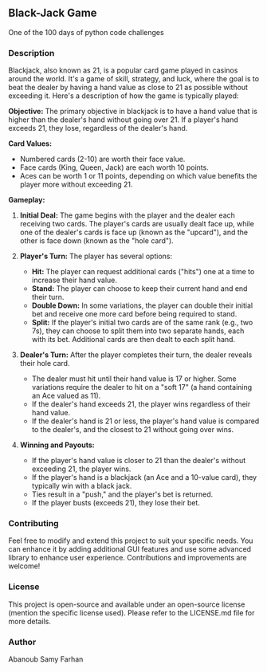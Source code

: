 ## Black-Jack Game
One of the 100 days of python code challenges
### Description

Blackjack, also known as 21, is a popular card game played in casinos around the world. It's a game of skill, strategy, and luck, where the goal is to beat the dealer by having a hand value as close to 21 as possible without exceeding it. Here's a description of how the game is typically played:

**Objective:**
The primary objective in blackjack is to have a hand value that is higher than the dealer's hand without going over 21. If a player's hand exceeds 21, they lose, regardless of the dealer's hand.

**Card Values:**
- Numbered cards (2-10) are worth their face value.
- Face cards (King, Queen, Jack) are each worth 10 points.
- Aces can be worth 1 or 11 points, depending on which value benefits the player more without exceeding 21.

**Gameplay:**
1. **Initial Deal:** The game begins with the player and the dealer each receiving two cards. The player's cards are usually dealt face up, while one of the dealer's cards is face up (known as the "upcard"), and the other is face down (known as the "hole card").

2. **Player's Turn:** The player has several options:
   - **Hit:** The player can request additional cards ("hits") one at a time to increase their hand value.
   - **Stand:** The player can choose to keep their current hand and end their turn.
   - **Double Down:** In some variations, the player can double their initial bet and receive one more card before being required to stand.
   - **Split:** If the player's initial two cards are of the same rank (e.g., two 7s), they can choose to split them into two separate hands, each with its bet. Additional cards are then dealt to each split hand.

3. **Dealer's Turn:** After the player completes their turn, the dealer reveals their hole card.
   - The dealer must hit until their hand value is 17 or higher. Some variations require the dealer to hit on a "soft 17" (a hand containing an Ace valued as 11).
   - If the dealer's hand exceeds 21, the player wins regardless of their hand value.
   - If the dealer's hand is 21 or less, the player's hand value is compared to the dealer's, and the closest to 21 without going over wins.

4. **Winning and Payouts:**
   - If the player's hand value is closer to 21 than the dealer's without exceeding 21, the player wins.
   - If the player's hand is a blackjack (an Ace and a 10-value card), they typically win with a black jack.
   - Ties result in a "push," and the player's bet is returned.
   - If the player busts (exceeds 21), they lose their bet.


### Contributing

Feel free to modify and extend this project to suit your specific needs. You can enhance it by adding additional GUI features and use some advanced library to enhance user experience. Contributions and improvements are welcome!

### License

This project is open-source and available under an open-source license (mention the specific license used). Please refer to the LICENSE.md file for more details.

### Author

Abanoub Samy Farhan